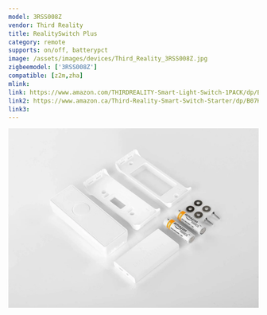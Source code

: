 ```yaml
---
model: 3RSS008Z
vendor: Third Reality 
title: RealitySwitch Plus
category: remote
supports: on/off, batterypct
image: /assets/images/devices/Third_Reality_3RSS008Z.jpg
zigbeemodel: ['3RSS008Z']
compatible: [z2m,zha]
mlink: 
link: https://www.amazon.com/THIRDREALITY-Smart-Light-Switch-1PACK/dp/B07K3TRG6W
link2: https://www.amazon.ca/Third-Reality-Smart-Switch-Starter/dp/B07HGXMFJ3
link3: 
---
```


![Product image](/assets/images/devices/Third_Reality_3RSS008Z-2.webp)
